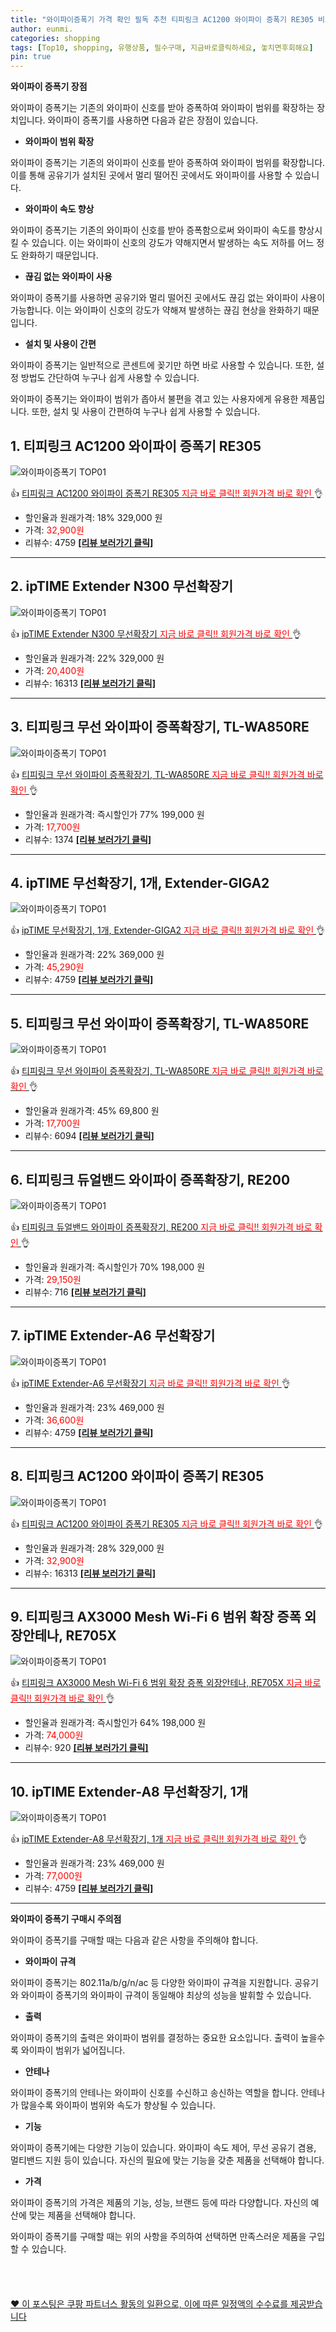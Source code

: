 ```yaml
---
title: "와이파이증폭기 가격 확인 필독 추천 티피링크 AC1200 와이파이 증폭기 RE305 비교 장점 구매가이드"
author: eunmi.
categories: shopping
tags: [Top10, shopping, 유행상품, 필수구매, 지금바로클릭하세요, 놓치면후회해요]
pin: true
---
```

**와이파이 증폭기 장점**

와이파이 증폭기는 기존의 와이파이 신호를 받아 증폭하여 와이파이 범위를 확장하는 장치입니다. 와이파이 증폭기를 사용하면 다음과 같은 장점이 있습니다.

* **와이파이 범위 확장**

와이파이 증폭기는 기존의 와이파이 신호를 받아 증폭하여 와이파이 범위를 확장합니다. 이를 통해 공유기가 설치된 곳에서 멀리 떨어진 곳에서도 와이파이를 사용할 수 있습니다.

* **와이파이 속도 향상**

와이파이 증폭기는 기존의 와이파이 신호를 받아 증폭함으로써 와이파이 속도를 향상시킬 수 있습니다. 이는 와이파이 신호의 강도가 약해지면서 발생하는 속도 저하를 어느 정도 완화하기 때문입니다.

* **끊김 없는 와이파이 사용**

와이파이 증폭기를 사용하면 공유기와 멀리 떨어진 곳에서도 끊김 없는 와이파이 사용이 가능합니다. 이는 와이파이 신호의 강도가 약해져 발생하는 끊김 현상을 완화하기 때문입니다.

* **설치 및 사용이 간편**

와이파이 증폭기는 일반적으로 콘센트에 꽂기만 하면 바로 사용할 수 있습니다. 또한, 설정 방법도 간단하여 누구나 쉽게 사용할 수 있습니다.

와이파이 증폭기는 와이파이 범위가 좁아서 불편을 겪고 있는 사용자에게 유용한 제품입니다. 또한, 설치 및 사용이 간편하여 누구나 쉽게 사용할 수 있습니다.

   

## 1. 티피링크 AC1200 와이파이 증폭기 RE305

![와이파이증폭기 TOP01](https://thumbnail9.coupangcdn.com/thumbnails/remote/230x230ex/image/retail/images/4349617202026439-73198da1-b5f9-4554-a110-901c19f3e8b2.jpg)


👍 [티피링크 AC1200 와이파이 증폭기 RE305 <font color=red> 지금 바로 클릭!! 회원가격 바로 확인 </font> ](https://link.coupang.com/re/AFFSDP?lptag=AF3617701&subid=GithubCoopas&pageKey=1197787979&traceid=V0-153&itemId=2181792255&vendorItemId=70179844728) 👌 


- 할인율과 원래가격: 18%  329,000   원
- 가격: <span style='color:red'>32,900원</span>
- 리뷰수: 4759  [**[리뷰 보러가기 클릭]**](https://link.coupang.com/re/AFFSDP?lptag=AF3617701&subid=GithubCoopas&pageKey=1197787979&traceid=V0-153&itemId=2181792255&vendorItemId=70179844728)

---


   

## 2. ipTIME Extender N300 무선확장기

![와이파이증폭기 TOP01](https://thumbnail10.coupangcdn.com/thumbnails/remote/230x230ex/image/retail/images/2019/10/24/18/1/6193cc18-401f-4044-805b-440ddc445bc6.jpg)


👍 [ipTIME Extender N300 무선확장기 <font color=red> 지금 바로 클릭!! 회원가격 바로 확인 </font> ](https://link.coupang.com/re/AFFSDP?lptag=AF3617701&subid=GithubCoopas&pageKey=1469702403&traceid=V0-153&itemId=2526763627&vendorItemId=5508835315) 👌 


- 할인율과 원래가격: 22%  329,000   원
- 가격: <span style='color:red'>20,400원</span>
- 리뷰수: 16313  [**[리뷰 보러가기 클릭]**](https://link.coupang.com/re/AFFSDP?lptag=AF3617701&subid=GithubCoopas&pageKey=1469702403&traceid=V0-153&itemId=2526763627&vendorItemId=5508835315)

---


   

## 3. 티피링크 무선 와이파이 증폭확장기, TL-WA850RE

![와이파이증폭기 TOP01](https://thumbnail9.coupangcdn.com/thumbnails/remote/230x230ex/image/retail/images/3832563113689340-bc9ddc61-b9c7-4afe-bd67-28357c83679a.jpg)


👍 [티피링크 무선 와이파이 증폭확장기, TL-WA850RE <font color=red> 지금 바로 클릭!! 회원가격 바로 확인 </font> ](https://link.coupang.com/re/AFFSDP?lptag=AF3617701&subid=GithubCoopas&pageKey=4560799258&traceid=V0-153&itemId=5554509637&vendorItemId=3017548373) 👌 


- 할인율과 원래가격: 즉시할인가 77%  199,000   원
- 가격: <span style='color:red'>17,700원</span>
- 리뷰수: 1374  [**[리뷰 보러가기 클릭]**](https://link.coupang.com/re/AFFSDP?lptag=AF3617701&subid=GithubCoopas&pageKey=4560799258&traceid=V0-153&itemId=5554509637&vendorItemId=3017548373)

---


   

## 4. ipTIME 무선확장기, 1개, Extender-GIGA2

![와이파이증폭기 TOP01](https://thumbnail8.coupangcdn.com/thumbnails/remote/230x230ex/image/vendor_inventory/ff32/ac04110aadf97a0e4dbd470ac114e1f77e814e98b97d95014b982f43fb97.jpg)


👍 [ipTIME 무선확장기, 1개, Extender-GIGA2 <font color=red> 지금 바로 클릭!! 회원가격 바로 확인 </font> ](https://link.coupang.com/re/AFFSDP?lptag=AF3617701&subid=GithubCoopas&pageKey=7355120299&traceid=V0-153&itemId=18936477910&vendorItemId=86703188515) 👌 


- 할인율과 원래가격: 22%  369,000   원
- 가격: <span style='color:red'>45,290원</span>
- 리뷰수: 4759  [**[리뷰 보러가기 클릭]**](https://link.coupang.com/re/AFFSDP?lptag=AF3617701&subid=GithubCoopas&pageKey=7355120299&traceid=V0-153&itemId=18936477910&vendorItemId=86703188515)

---


   

## 5. 티피링크 무선 와이파이 증폭확장기, TL-WA850RE

![와이파이증폭기 TOP01](https://thumbnail9.coupangcdn.com/thumbnails/remote/230x230ex/image/retail/images/3832563113689340-bc9ddc61-b9c7-4afe-bd67-28357c83679a.jpg)


👍 [티피링크 무선 와이파이 증폭확장기, TL-WA850RE <font color=red> 지금 바로 클릭!! 회원가격 바로 확인 </font> ](https://link.coupang.com/re/AFFSDP?lptag=AF3617701&subid=GithubCoopas&pageKey=4560799258&traceid=V0-153&itemId=5554509637&vendorItemId=3017548373) 👌 


- 할인율과 원래가격: 45%  69,800   원
- 가격: <span style='color:red'>17,700원</span>
- 리뷰수: 6094  [**[리뷰 보러가기 클릭]**](https://link.coupang.com/re/AFFSDP?lptag=AF3617701&subid=GithubCoopas&pageKey=4560799258&traceid=V0-153&itemId=5554509637&vendorItemId=3017548373)

---


   

## 6. 티피링크 듀얼밴드 와이파이 증폭확장기, RE200

![와이파이증폭기 TOP01](https://thumbnail9.coupangcdn.com/thumbnails/remote/230x230ex/image/retail/images/2628932532764547-b9018e18-a2ff-4f33-9d6f-8919573cedc2.jpg)


👍 [티피링크 듀얼밴드 와이파이 증폭확장기, RE200 <font color=red> 지금 바로 클릭!! 회원가격 바로 확인 </font> ](https://link.coupang.com/re/AFFSDP?lptag=AF3617701&subid=GithubCoopas&pageKey=1456585&traceid=V0-153&itemId=6352324&vendorItemId=3026443766) 👌 


- 할인율과 원래가격: 즉시할인가 70%  198,000   원
- 가격: <span style='color:red'>29,150원</span>
- 리뷰수: 716  [**[리뷰 보러가기 클릭]**](https://link.coupang.com/re/AFFSDP?lptag=AF3617701&subid=GithubCoopas&pageKey=1456585&traceid=V0-153&itemId=6352324&vendorItemId=3026443766)

---


   

## 7. ipTIME Extender-A6 무선확장기

![와이파이증폭기 TOP01](https://thumbnail9.coupangcdn.com/thumbnails/remote/230x230ex/image/retail/images/2023/08/25/18/5/ba07c88e-5d7a-4522-a779-6e34db16a2d6.jpg)


👍 [ipTIME Extender-A6 무선확장기 <font color=red> 지금 바로 클릭!! 회원가격 바로 확인 </font> ](https://link.coupang.com/re/AFFSDP?lptag=AF3617701&subid=GithubCoopas&pageKey=7597674433&traceid=V0-153&itemId=20090773386&vendorItemId=86988118082) 👌 


- 할인율과 원래가격: 23%  469,000   원
- 가격: <span style='color:red'>36,600원</span>
- 리뷰수: 4759  [**[리뷰 보러가기 클릭]**](https://link.coupang.com/re/AFFSDP?lptag=AF3617701&subid=GithubCoopas&pageKey=7597674433&traceid=V0-153&itemId=20090773386&vendorItemId=86988118082)

---


   

## 8. 티피링크 AC1200 와이파이 증폭기 RE305

![와이파이증폭기 TOP01](https://thumbnail9.coupangcdn.com/thumbnails/remote/230x230ex/image/retail/images/4349617202026439-73198da1-b5f9-4554-a110-901c19f3e8b2.jpg)


👍 [티피링크 AC1200 와이파이 증폭기 RE305 <font color=red> 지금 바로 클릭!! 회원가격 바로 확인 </font> ](https://link.coupang.com/re/AFFSDP?lptag=AF3617701&subid=GithubCoopas&pageKey=1197787979&traceid=V0-153&itemId=2181792255&vendorItemId=70179844728) 👌 


- 할인율과 원래가격: 28%  329,000   원
- 가격: <span style='color:red'>32,900원</span>
- 리뷰수: 16313  [**[리뷰 보러가기 클릭]**](https://link.coupang.com/re/AFFSDP?lptag=AF3617701&subid=GithubCoopas&pageKey=1197787979&traceid=V0-153&itemId=2181792255&vendorItemId=70179844728)

---


   

## 9. 티피링크 AX3000 Mesh Wi-Fi 6 범위 확장 증폭 외장안테나, RE705X

![와이파이증폭기 TOP01](https://thumbnail9.coupangcdn.com/thumbnails/remote/230x230ex/image/retail/images/8322288127541869-3fd7c595-16e4-4d01-aa7f-7a80c512ced7.jpg)


👍 [티피링크 AX3000 Mesh Wi-Fi 6 범위 확장 증폭 외장안테나, RE705X <font color=red> 지금 바로 클릭!! 회원가격 바로 확인 </font> ](https://link.coupang.com/re/AFFSDP?lptag=AF3617701&subid=GithubCoopas&pageKey=6455402806&traceid=V0-153&itemId=14030700541&vendorItemId=81279075604) 👌 


- 할인율과 원래가격: 즉시할인가 64%  198,000   원
- 가격: <span style='color:red'>74,000원</span>
- 리뷰수: 920  [**[리뷰 보러가기 클릭]**](https://link.coupang.com/re/AFFSDP?lptag=AF3617701&subid=GithubCoopas&pageKey=6455402806&traceid=V0-153&itemId=14030700541&vendorItemId=81279075604)

---


   

## 10. ipTIME Extender-A8 무선확장기, 1개

![와이파이증폭기 TOP01](https://thumbnail8.coupangcdn.com/thumbnails/remote/230x230ex/image/retail/images/2020/06/16/14/2/7e0ebe58-4beb-4e6f-a5c3-f861d6f846f5.jpg)


👍 [ipTIME Extender-A8 무선확장기, 1개 <font color=red> 지금 바로 클릭!! 회원가격 바로 확인 </font> ](https://link.coupang.com/re/AFFSDP?lptag=AF3617701&subid=GithubCoopas&pageKey=1707980047&traceid=V0-153&itemId=2906779018&vendorItemId=70895546415) 👌 


- 할인율과 원래가격: 23%  469,000   원
- 가격: <span style='color:red'>77,000원</span>
- 리뷰수: 4759  [**[리뷰 보러가기 클릭]**](https://link.coupang.com/re/AFFSDP?lptag=AF3617701&subid=GithubCoopas&pageKey=1707980047&traceid=V0-153&itemId=2906779018&vendorItemId=70895546415)

---
**와이파이 증폭기 구매시 주의점**

와이파이 증폭기를 구매할 때는 다음과 같은 사항을 주의해야 합니다.

* **와이파이 규격**

와이파이 증폭기는 802.11a/b/g/n/ac 등 다양한 와이파이 규격을 지원합니다. 공유기와 와이파이 증폭기의 와이파이 규격이 동일해야 최상의 성능을 발휘할 수 있습니다.

* **출력**

와이파이 증폭기의 출력은 와이파이 범위를 결정하는 중요한 요소입니다. 출력이 높을수록 와이파이 범위가 넓어집니다.

* **안테나**

와이파이 증폭기의 안테나는 와이파이 신호를 수신하고 송신하는 역할을 합니다. 안테나가 많을수록 와이파이 범위와 속도가 향상될 수 있습니다.

* **기능**

와이파이 증폭기에는 다양한 기능이 있습니다. 와이파이 속도 제어, 무선 공유기 겸용, 멀티밴드 지원 등이 있습니다. 자신의 필요에 맞는 기능을 갖춘 제품을 선택해야 합니다.

* **가격**

와이파이 증폭기의 가격은 제품의 기능, 성능, 브랜드 등에 따라 다양합니다. 자신의 예산에 맞는 제품을 선택해야 합니다.

와이파이 증폭기를 구매할 때는 위의 사항을 주의하여 선택하면 만족스러운 제품을 구입할 수 있습니다.<br><br><br><br><br> [ ❤  이 포스팅은 쿠팡 파트너스 활동의 일환으로, 이에 따른 일정액의 수수료를 제공받습니다](https://link.coupang.com/a/bcEFyh)